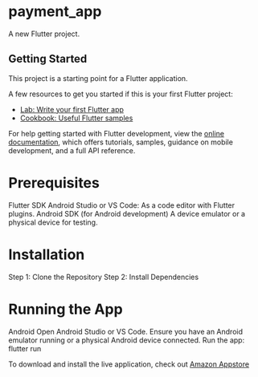 # payment_app

A new Flutter project.

## Getting Started

This project is a starting point for a Flutter application.

A few resources to get you started if this is your first Flutter project:

- [Lab: Write your first Flutter app](https://docs.flutter.dev/get-started/codelab)
- [Cookbook: Useful Flutter samples](https://docs.flutter.dev/cookbook)

For help getting started with Flutter development, view the
[online documentation](https://docs.flutter.dev/), which offers tutorials,
samples, guidance on mobile development, and a full API reference.

# Prerequisites
Flutter SDK
Android Studio or VS Code: As a code editor with Flutter plugins.
Android SDK (for Android development) 
A device emulator or a physical device for testing.

# Installation
Step 1: Clone the Repository
Step 2: Install Dependencies

# Running the App
Android
Open Android Studio or VS Code.
Ensure you have an Android emulator running or a physical Android device connected.
Run the app: flutter run

To download and install the live application, check out [Amazon Appstore](https://www.amazon.com/gp/product/B0DKFPXSPP)
